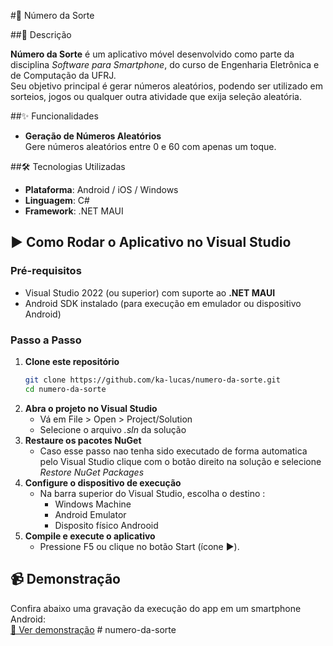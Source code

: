 #🎲 Número da Sorte

##📱 Descrição

**Número da Sorte** é um aplicativo móvel desenvolvido como parte da disciplina _Software para Smartphone_, do curso de Engenharia Eletrônica e de Computação da UFRJ.  
Seu objetivo principal é gerar números aleatórios, podendo ser utilizado em sorteios, jogos ou qualquer outra atividade que exija seleção aleatória.

##✨ Funcionalidades

- **Geração de Números Aleatórios**  
  Gere números aleatórios entre 0 e 60 com apenas um toque.

##🛠️ Tecnologias Utilizadas

- **Plataforma**: Android / iOS / Windows  
- **Linguagem**: C#  
- **Framework**: .NET MAUI

## ▶️ Como Rodar o Aplicativo no Visual Studio

### Pré-requisitos

- Visual Studio 2022 (ou superior) com suporte ao **.NET MAUI**
- Android SDK instalado (para execução em emulador ou dispositivo Android)

### Passo a Passo

1. **Clone este repositório**
   ```bash
   git clone https://github.com/ka-lucas/numero-da-sorte.git
   cd numero-da-sorte
2. **Abra o projeto no Visual Studio**
    - Vá em File > Open > Project/Solution
    - Selecione o arquivo *.sln* da solução
3. **Restaure os pacotes NuGet**
    - Caso esse passo nao tenha sido executado de forma automatica pelo Visual Studio clique com o botão direito na solução e selecione *Restore NuGet Packages*
4. **Configure o dispositivo de execução**
    - Na barra superior do Visual Studio, escolha o destino :
        - Windows Machine
        - Android Emulator
        - Disposito físico Androoid
5. **Compile e execute o aplicativo**
    - Pressione F5 ou clique no botão Start (ícone ▶️).


## 📹 Demonstração

Confira abaixo uma gravação da execução do app em um smartphone Android:  
[🎥 Ver demonstração](https://github.com/user-attachments/assets/19e7af50-eeba-424e-83cd-9764622dfcf6)
#   n u m e r o - d a - s o r t e 
 
 
